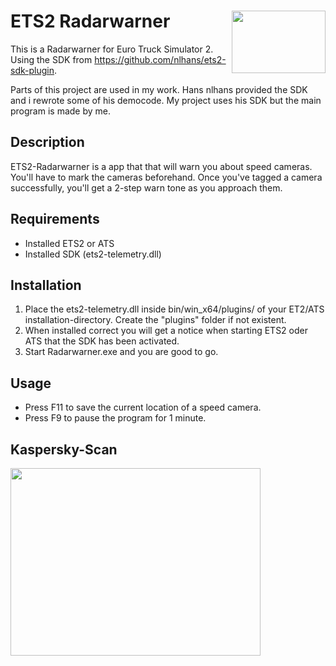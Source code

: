 
# ETS2 Radarwarner <img align="right" width="150" height="100" src="https://user-images.githubusercontent.com/37580234/113850403-b86f6d00-979a-11eb-88a7-4e0c11681a4b.png">
This is a Radarwarner for Euro Truck Simulator 2.
Using the SDK from https://github.com/nlhans/ets2-sdk-plugin.

Parts of this project are used in my work.
Hans nlhans provided the SDK and i rewrote some of his democode.
My project uses his SDK but the main program is made by me.

## Description
ETS2-Radarwarner is a app that that will warn you about speed cameras.
You'll have to mark the cameras beforehand.
Once you've tagged a camera successfully, you'll get a 2-step warn tone as you approach them.

## Requirements
- Installed ETS2 or ATS
- Installed SDK (ets2-telemetry.dll)

## Installation
1. Place the ets2-telemetry.dll inside bin/win_x64/plugins/ of your ET2/ATS installation-directory. Create the "plugins" folder if not existent.
2. When installed correct you will get a notice when starting ETS2 oder ATS that the SDK has been activated.
3. Start Radarwarner.exe and you are good to go.

## Usage
- Press F11 to save the current location of a speed camera.
- Press F9 to pause the program for 1 minute.

## Kaspersky-Scan 
<img align="center" width="400" height="300" src="https://user-images.githubusercontent.com/37580234/114211888-7b090c00-9961-11eb-99d7-a03a913b3809.png">
